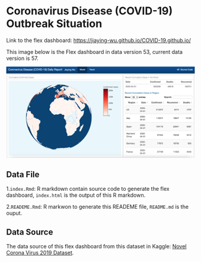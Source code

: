 
Coronavirus Disease (COVID-19) Outbreak Situation
=================================================

Link to the flex dashboard: <https://jiaying-wu.github.io/COVID-19.github.io/>

This image below is the Flex dashboard in data version 53, current data version is 57.

![](image/COVID19_flexdashboard_version_2.png)

Data File
---------

1.`index.Rmd`: R markdown contain source code to generate the flex dashboard, `index.html` is the output of this R markdown.

2.`READEME.Rmd`: R markwon to generate this READEME file, `README.md` is the ouput.

Data Source
-----------

The data source of this flex dashboard from this dataset in Kaggle: [Novel Corona Virus 2019 Dataset](https://www.kaggle.com/sudalairajkumar/novel-corona-virus-2019-dataset).
